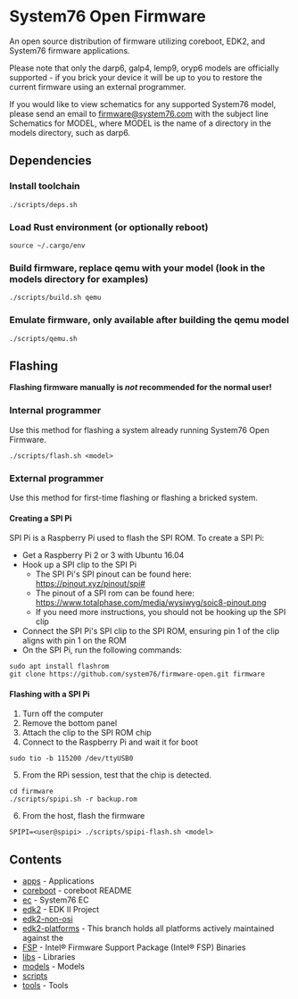 # System76 Open Firmware

An open source distribution of firmware utilizing coreboot, EDK2, and System76 firmware applications.

Please note that only the darp6, galp4, lemp9, oryp6 models are officially supported - if you brick your device it will be up to you to restore the current firmware using an external programmer.

If you would like to view schematics for any supported System76 model, please send an email to firmware@system76.com with the subject line Schematics for MODEL, where MODEL is the name of a directory in the models directory, such as darp6.

## Dependencies

### Install toolchain
```
./scripts/deps.sh
```

### Load Rust environment (or optionally reboot)
```
source ~/.cargo/env
```

### Build firmware, replace qemu with your model (look in the models directory for examples)
```
./scripts/build.sh qemu
```

### Emulate firmware, only available after building the qemu model
```
./scripts/qemu.sh
```

## Flashing

**Flashing firmware manually is *not* recommended for the normal user!**

### Internal programmer

Use this method for flashing a system already running System76 Open Firmware.

```
./scripts/flash.sh <model>
```

### External programmer

Use this method for first-time flashing or flashing a bricked system.

#### Creating a SPI Pi

SPI Pi is a Raspberry Pi used to flash the SPI ROM. To create a SPI Pi:

- Get a Raspberry Pi 2 or 3 with Ubuntu 16.04
- Hook up a SPI clip to the SPI Pi
  - The SPI Pi's SPI pinout can be found here: https://pinout.xyz/pinout/spi#
  - The pinout of a SPI rom can be found here: https://www.totalphase.com/media/wysiwyg/soic8-pinout.png
  - If you need more instructions, you should not be hooking up the SPI clip
- Connect the SPI Pi's SPI clip to the SPI ROM, ensuring pin 1 of the clip aligns with pin 1 on the ROM
- On the SPI Pi, run the following commands:

```
sudo apt install flashrom
git clone https://github.com/system76/firmware-open.git firmware
```

#### Flashing with a SPI Pi

1. Turn off the computer
2. Remove the bottom panel
3. Attach the clip to the SPI ROM chip
4. Connect to the Raspberry Pi and wait it for boot
```
sudo tio -b 115200 /dev/ttyUSB0
```
5. From the RPi session, test that the chip is detected.
```
cd firmware
./scripts/spipi.sh -r backup.rom
```
6. From the host, flash the firmware
```
SPIPI=<user@spipi> ./scripts/spipi-flash.sh <model>
```

## Contents

- [apps](./apps) - Applications
- [coreboot](https://github.com/system76/coreboot.git) - coreboot README
- [ec](https://github.com/system76/ec.git) - System76 EC
- [edk2](https://github.com/system76/edk2.git) - EDK II Project
- [edk2-non-osi](https://github.com/tianocore/edk2-non-osi.git)
- [edk2-platforms](https://github.com/system76/edk2-platforms.git) - This branch holds all platforms actively maintained against the
- [FSP](https://github.com/IntelFsp/FSP.git) - Intel® Firmware Support Package (Intel® FSP) Binaries
- [libs](./libs) - Libraries
- [models](./models) - Models
- [scripts](./scripts)
- [tools](./tools) - Tools
